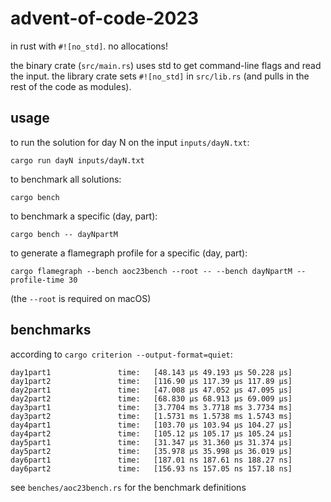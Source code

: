 # advent-of-code-2023

in rust with `#![no_std]`. no allocations!

the binary crate (`src/main.rs`) uses std to get command-line flags and read
the input. the library crate sets `#![no_std]` in `src/lib.rs` (and pulls in
the rest of the code as modules).

## usage

to run the solution for day N on the input `inputs/dayN.txt`:

    cargo run dayN inputs/dayN.txt

to benchmark all solutions:

    cargo bench

to benchmark a specific (day, part):

    cargo bench -- dayNpartM

to generate a flamegraph profile for a specific (day, part):

    cargo flamegraph --bench aoc23bench --root -- --bench dayNpartM --profile-time 30

(the `--root` is required on macOS)

## benchmarks

according to `cargo criterion --output-format=quiet`:

```
day1part1               time:   [48.143 µs 49.193 µs 50.228 µs]
day1part2               time:   [116.90 µs 117.39 µs 117.89 µs]
day2part1               time:   [47.008 µs 47.052 µs 47.095 µs]
day2part2               time:   [68.830 µs 68.913 µs 69.009 µs]
day3part1               time:   [3.7704 ms 3.7718 ms 3.7734 ms]
day3part2               time:   [1.5731 ms 1.5738 ms 1.5743 ms]
day4part1               time:   [103.70 µs 103.94 µs 104.27 µs]
day4part2               time:   [105.12 µs 105.17 µs 105.24 µs]
day5part1               time:   [31.347 µs 31.360 µs 31.374 µs]
day5part2               time:   [35.978 µs 35.998 µs 36.019 µs]
day6part1               time:   [187.01 ns 187.61 ns 188.27 ns]
day6part2               time:   [156.93 ns 157.05 ns 157.18 ns]
```

see `benches/aoc23bench.rs` for the benchmark definitions

